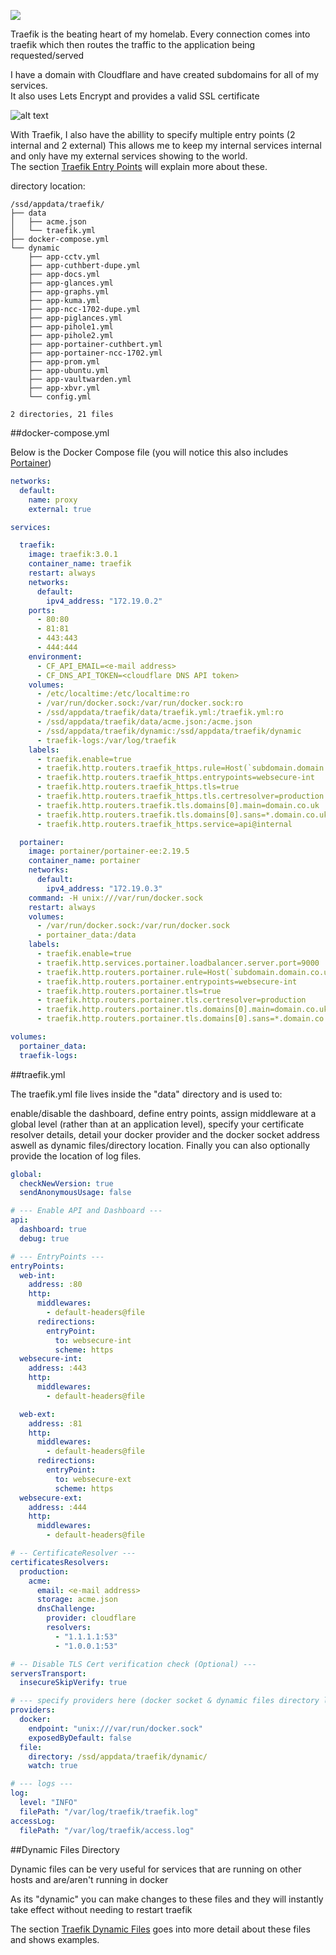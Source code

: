 
![](images/traefik.png)

Traefik is the beating heart of my homelab.  Every connection comes into traefik which then routes the traffic to the application being requested/served

I have a domain with Cloudflare and have created subdomains for all of my services.  
It also uses Lets Encrypt and provides a valid SSL certificate  

![alt text](<images/cloudflare + letsencrypt.png>)

With Traefik, I also have the abillity to specify multiple entry points (2 internal and 2 external)  This allows me to keep my internal services internal and only have my external services showing to the world.  
The section [Traefik Entry Points](https://docs.xanderman.co.uk/entrypoints/) will explain more about these.


directory location:

```
/ssd/appdata/traefik/
├── data
│   ├── acme.json
│   └── traefik.yml
├── docker-compose.yml
└── dynamic
    ├── app-cctv.yml
    ├── app-cuthbert-dupe.yml
    ├── app-docs.yml
    ├── app-glances.yml
    ├── app-graphs.yml
    ├── app-kuma.yml
    ├── app-ncc-1702-dupe.yml
    ├── app-piglances.yml
    ├── app-pihole1.yml
    ├── app-pihole2.yml
    ├── app-portainer-cuthbert.yml
    ├── app-portainer-ncc-1702.yml
    ├── app-prom.yml
    ├── app-ubuntu.yml
    ├── app-vaultwarden.yml
    ├── app-xbvr.yml
    └── config.yml

2 directories, 21 files
```

##docker-compose.yml

Below is the Docker Compose file (you will notice this also includes [Portainer](https://docs.xanderman.co.uk/portainer/))

``` yaml
networks:
  default:
    name: proxy
    external: true

services:

  traefik:
    image: traefik:3.0.1
    container_name: traefik
    restart: always
    networks:
      default:
        ipv4_address: "172.19.0.2"
    ports:
      - 80:80
      - 81:81
      - 443:443
      - 444:444
    environment:
      - CF_API_EMAIL=<e-mail address>
      - CF_DNS_API_TOKEN=<cloudflare DNS API token>
    volumes:
      - /etc/localtime:/etc/localtime:ro
      - /var/run/docker.sock:/var/run/docker.sock:ro
      - /ssd/appdata/traefik/data/traefik.yml:/traefik.yml:ro
      - /ssd/appdata/traefik/data/acme.json:/acme.json
      - /ssd/appdata/traefik/dynamic:/ssd/appdata/traefik/dynamic
      - traefik-logs:/var/log/traefik
    labels:
      - traefik.enable=true
      - traefik.http.routers.traefik_https.rule=Host(`subdomain.domain.co.uk`)
      - traefik.http.routers.traefik_https.entrypoints=websecure-int
      - traefik.http.routers.traefik_https.tls=true
      - traefik.http.routers.traefik_https.tls.certresolver=production
      - traefik.http.routers.traefik.tls.domains[0].main=domain.co.uk
      - traefik.http.routers.traefik.tls.domains[0].sans=*.domain.co.uk
      - traefik.http.routers.traefik_https.service=api@internal

  portainer:
    image: portainer/portainer-ee:2.19.5
    container_name: portainer
    networks:
      default:
        ipv4_address: "172.19.0.3"
    command: -H unix:///var/run/docker.sock
    restart: always
    volumes:
      - /var/run/docker.sock:/var/run/docker.sock
      - portainer_data:/data
    labels:
      - traefik.enable=true
      - traefik.http.services.portainer.loadbalancer.server.port=9000
      - traefik.http.routers.portainer.rule=Host(`subdomain.domain.co.uk`)
      - traefik.http.routers.portainer.entrypoints=websecure-int
      - traefik.http.routers.portainer.tls=true
      - traefik.http.routers.portainer.tls.certresolver=production
      - traefik.http.routers.portainer.tls.domains[0].main=domain.co.uk
      - traefik.http.routers.portainer.tls.domains[0].sans=*.domain.co.uk

volumes:
  portainer_data:
  traefik-logs:
```

##traefik.yml

The traefik.yml file lives inside the "data" directory and is used to: 

enable/disable the dashboard, define entry points, assign middleware at a global level (rather than at an application level), specify your certificate resolver details, detail your docker provider and the docker socket address aswell as dynamic files/directory location.  Finally you can also optionally provide the location of log files.


``` yaml
global:
  checkNewVersion: true
  sendAnonymousUsage: false

# --- Enable API and Dashboard ---
api:
  dashboard: true
  debug: true

# --- EntryPoints ---
entryPoints:
  web-int:
    address: :80
    http:
      middlewares:
        - default-headers@file
      redirections:
        entryPoint:
          to: websecure-int
          scheme: https
  websecure-int:
    address: :443
    http:
      middlewares:
        - default-headers@file

  web-ext:
    address: :81
    http:
      middlewares:
        - default-headers@file
      redirections:
        entryPoint:
          to: websecure-ext
          scheme: https
  websecure-ext:
    address: :444
    http:
      middlewares:
        - default-headers@file

# -- CertificateResolver ---
certificatesResolvers:
  production:
    acme:
      email: <e-mail address>
      storage: acme.json
      dnsChallenge:
        provider: cloudflare
        resolvers:
          - "1.1.1.1:53"
          - "1.0.0.1:53"

# -- Disable TLS Cert verification check (Optional) ---
serversTransport:
  insecureSkipVerify: true

# --- specify providers here (docker socket & dynamic files directory location) ---
providers:
  docker:
    endpoint: "unix:///var/run/docker.sock"
    exposedByDefault: false
  file:
    directory: /ssd/appdata/traefik/dynamic/
    watch: true

# --- logs ---
log:
  level: "INFO"
  filePath: "/var/log/traefik/traefik.log"
accessLog:
  filePath: "/var/log/traefik/access.log"
```

##Dynamic Files Directory

Dynamic files can be very useful for services that are running on other hosts and are/aren't running in docker

As its "dynamic" you can make changes to these files and they will instantly take effect without needing to restart traefik

The section [Traefik Dynamic Files](https://docs.xanderman.co.uk/dynamic/) goes into more detail about these files and shows examples.
